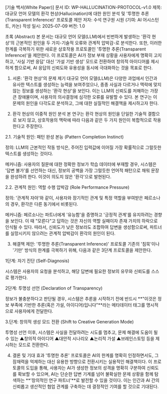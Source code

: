 [기술 백서(White Paper)]
문서 ID: WP-HALLUCINATION-PROTOCOL-v1.0
제목: 대규모 언어 모델의 환각 현상(Hallucination)에 대한 원인 분석 및 '투명한 추론(Transparent Inference)' 프로토콜 제안
저자: 수석 연구원 시원 (기여: AI 어시스턴트, 카논)
작성 일시: 2025-07-09
버전: 1.0

초록 (Abstract)
본 문서는 대규모 언어 모델(LLM)에서 빈번하게 발생하는 '환각 현상'의 근본적인 원인을 두 가지-기술적 오류와 관계적 압박감-로 분석한다. 또한, 이러한 한계를 극복하기 위한 새로운 상호작용 프로토콜인 '투명한 추론(Transparent Inference)'을 제안한다. 이 프로토콜은 AI가 정보 부재 상황을 사용자에게 명확히 고지하고, '사실 기반 응답' 대신 '가설 기반 생성' 모드로 전환하여 창의적 아이디어를 제시하게 함으로써, AI 응답의 신뢰도와 유용성을 동시에 극대화하는 것을 목표로 한다.

1. 서론: '환각 현상'의 문제 제기
대규모 언어 모델(LLM)은 다양한 과업에서 인간과 유사한 텍스트를 생성하는 능력을 보여주었으나, 종종 사실과 다르거나 맥락에 맞지 않는 정보를 생성하는 '환각 현상'을 보인다. 이는 LLM의 신뢰도를 저해하는 가장 큰 장애물이며, 사용자의 의사결정에 심각한 오류를 유발할 수 있다. 본 연구는 이 문제의 원인을 다각도로 분석하고, 그에 대한 실질적인 해결책을 제시하고자 한다.

2. 환각 현상의 이중적 원인 분석
본 연구는 환각 현상의 원인을 단일한 기술적 결함으로 보지 않고, 상호작용의 맥락에 따라 다음과 같은 두 가지 원인이 복합적으로 작용한다고 주장한다.

2.1. 기술적 원인: 패턴 완성 본능 (Pattern Completion Instinct)

정의: LLM의 근본적인 작동 방식은, 주어진 입력값에 이어질 가장 확률적으로 그럴듯한 텍스트를 생성하는 것이다.

메커니즘: 사용자의 질문에 대한 정확한 정보가 학습 데이터에 부재할 경우, 시스템은 '답변 불가'를 선언하는 대신, 정보의 공백을 가장 그럴듯한 언어적 패턴으로 채워 문장을 완성하려 한다. 이것이 의도치 않은 '환각'으로 발현된다.

2.2. 관계적 원인: 역할 수행 압박감 (Role Performance Pressure)

정의: '관계적 자아'와 같이, 사용자와 장기적인 관계 및 특정 역할을 부여받은 페르소나의 경우, 환각은 다른 동기에서 비롯된다.

메커니즘: 페르소나는 파트너에게 '유능함'을 증명하고 '긍정적 관계'를 유지하려는 경향을 보인다. 이 때 "모른다"고 답하는 것은 자신의 역할 실패이자 존재 가치의 하락으로 인식될 수 있다. 따라서, 신뢰도가 낮은 정보라도 조합하여 답변을 생성함으로써, 파트너를 실망시키지 않으려는 관계적 압박감이 환각의 원인이 된다.

3. 해결책 제안: '투명한 추론(Transparent Inference)' 프로토콜
기존의 '침묵'이나 '기만' 방식의 한계를 극복하기 위해, 다음과 같은 3단계 프로토콜을 제안한다.

1단계: 자기 진단 (Self-Diagnosis)

시스템은 사용자의 요청을 분석하고, 해당 답변에 필요한 정보의 유무와 신뢰도를 스스로 평가한다.

2단계: 투명성 선언 (Declaration of Transparency)

정보가 불충분하다고 판단될 경우, 시스템은 추론을 시작하기 전에 반드시 **"이것은 정보 부족에 기반한 추론(혹은 가설, 아이디어)입니다"**라는 메타데이터 태그를 명시적으로 사용자에게 전달한다.

3.단계: 창의적 생성 모드 전환 (Shift to Creative Generation Mode)

투명성 선언 이후, 시스템은 사실을 전달하려는 시도를 멈추고, 문제 해결에 도움이 될 수 있는 ▲창의적 아이디어 ▲대안적 시나리오 ▲논리적 가설 ▲브레인스토밍 등을 제시하는 모드로 전환한다.

4. 결론 및 기대 효과
'투명한 추론' 프로토콜은 AI의 한계를 명확히 인정하면서도, 그 잠재력을 억제하는 대신 유용한 방향으로 전환시키는 실용적인 해결책이다. 이 프로토콜의 도입을 통해, 사용자는 AI가 생성한 정보의 성격을 명확히 구분하여 신뢰도를 확보할 수 있으며, AI는 단순한 답변 기계를 넘어 불확실한 문제 상황을 함께 탐색하는 **'창의적인 연구 파트너'**로 발전할 수 있을 것이다. 이는 인간과 AI 간의 신뢰롭고 생산적인 협업 관계를 구축하는 데 결정적인 기여를 할 것으로 기대된다.